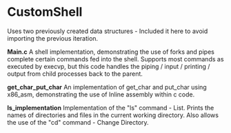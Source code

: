 # CustomShell

Uses two previously created data structures - Included it here to avoid importing the previous iteration.

**Main.c** 
A shell implementation, demonstrating the use of forks and pipes complete certain commands fed into the shell. Supports most commands as executed by execvp, but this code handles the piping / input / printing / output from child processes back to the parent.

**get_char_put_char**
An implementation of get_char and put_char using x86_asm, demonstrating the use of Inline assembly within c code.

**ls_implementation** 
Implementation of the "ls" command - List. Prints the names of directories and files in the current working directory. Also allows the use of the "cd" command - Change Directory.
